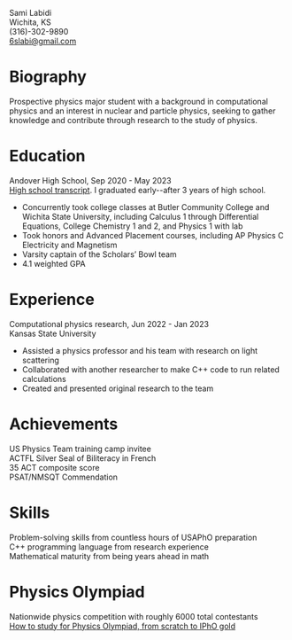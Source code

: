 Sami Labidi <br>
Wichita, KS<br>
(316)-302-9890<br>
6slabi@gmail.com <br>

# Biography
Prospective physics major student with a background in computational physics and an interest in nuclear and particle physics, seeking to gather knowledge and contribute through research to the study of physics.

# Education
Andover High School, Sep 2020 - May 2023<br>
[High school transcript](https://slabii.github.io/transcript-censored.pdf). I graduated early--after 3 years of high school.
- Concurrently took college classes at Butler Community College and Wichita State University, including Calculus 1 through Differential Equations, College Chemistry 1 and 2, and Physics 1 with lab
- Took honors and Advanced Placement courses, including AP Physics C Electricity and Magnetism
- Varsity captain of the Scholars’ Bowl team
- 4.1 weighted GPA<br>


# Experience
Computational physics research, Jun 2022 - Jan 2023<br>
Kansas State University<br>
- Assisted a physics professor and his team with research on light scattering
- Collaborated with another researcher to make C++ code to run related calculations
- Created and presented original research to the team

# Achievements
US Physics Team training camp invitee<br>
ACTFL Silver Seal of Biliteracy in French<br>
35 ACT composite score<br>
PSAT/NMSQT Commendation<br>

# Skills
Problem-solving skills from countless hours of USAPhO preparation<br>
C++ programming language from research experience<br>
Mathematical maturity from being years ahead in math<br>

# Physics Olympiad
Nationwide physics competition with roughly 6000 total contestants<br>
[How to study for Physics Olympiad, from scratch to IPhO gold](https://slabii.github.io/How%20to%20study%20for%20USAPhO%20and%20IPhO.html)<br>

